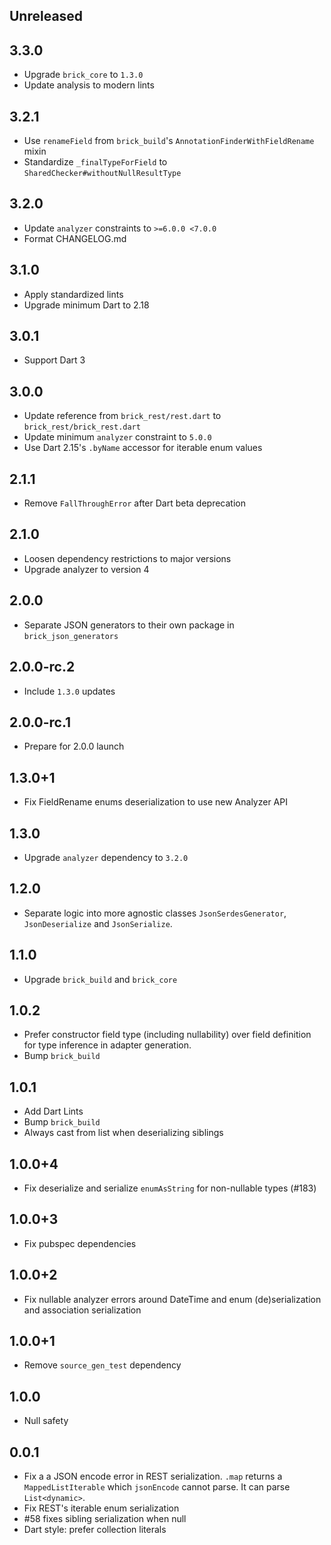 ## Unreleased

## 3.3.0

- Upgrade `brick_core` to `1.3.0`
- Update analysis to modern lints

## 3.2.1

- Use `renameField` from `brick_build`'s `AnnotationFinderWithFieldRename` mixin
- Standardize `_finalTypeForField` to `SharedChecker#withoutNullResultType`

## 3.2.0

- Update `analyzer` constraints to `>=6.0.0 <7.0.0`
- Format CHANGELOG.md

## 3.1.0

- Apply standardized lints
- Upgrade minimum Dart to 2.18

## 3.0.1

- Support Dart 3

## 3.0.0

- Update reference from `brick_rest/rest.dart` to `brick_rest/brick_rest.dart`
- Update minimum `analyzer` constraint to `5.0.0`
- Use Dart 2.15's `.byName` accessor for iterable enum values

## 2.1.1

- Remove `FallThroughError` after Dart beta deprecation

## 2.1.0

- Loosen dependency restrictions to major versions
- Upgrade analyzer to version 4

## 2.0.0

- Separate JSON generators to their own package in `brick_json_generators`

## 2.0.0-rc.2

- Include `1.3.0` updates

## 2.0.0-rc.1

- Prepare for 2.0.0 launch

## 1.3.0+1

- Fix FieldRename enums deserialization to use new Analyzer API

## 1.3.0

- Upgrade `analyzer` dependency to `3.2.0`

## 1.2.0

- Separate logic into more agnostic classes `JsonSerdesGenerator`, `JsonDeserialize` and `JsonSerialize`.

## 1.1.0

- Upgrade `brick_build` and `brick_core`

## 1.0.2

- Prefer constructor field type (including nullability) over field definition for type inference in adapter generation.
- Bump `brick_build`

## 1.0.1

- Add Dart Lints
- Bump `brick_build`
- Always cast from list when deserializing siblings

## 1.0.0+4

- Fix deserialize and serialize `enumAsString` for non-nullable types (#183)

## 1.0.0+3

- Fix pubspec dependencies

## 1.0.0+2

- Fix nullable analyzer errors around DateTime and enum (de)serialization and association serialization

## 1.0.0+1

- Remove `source_gen_test` dependency

## 1.0.0

- Null safety

## 0.0.1

- Fix a a JSON encode error in REST serialization. `.map` returns a `MappedListIterable` which `jsonEncode` cannot parse. It can parse `List<dynamic>`.
- Fix REST's iterable enum serialization
- #58 fixes sibling serialization when null
- Dart style: prefer collection literals
